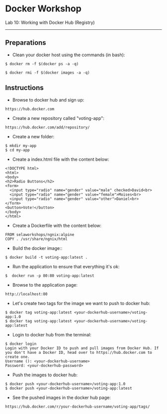 # Docker Workshop
Lab 10: Working with Docker Hub (Registry)

---

## Preparations

 - Clean your docker host using the commands (in bash):

```
$ docker rm -f $(docker ps -a -q)
```
```
$ docker rmi -f $(docker images -a -q)
```



## Instructions

 - Browse to docker hub and sign up:
```
https://hub.docker.com
```

 - Create a new repository called "voting-app":
```
https://hub.docker.com/add/repository/
```

 - Create a new folder:
```
$ mkdir my-app
$ cd my-app
```

 - Create a index.html file with the content below:
```
<!DOCTYPE html>
<html>
<body>
<h2>Radio Buttons</h2>
<form>
  <input type="radio" name="gender" value="male" checked>David<br>
  <input type="radio" name="gender" value="female">Moises<br>
  <input type="radio" name="gender" value="other">Daniel<br>  
</form> 
<button>Vote!</button> 
</body>
</html>
```

 - Create a Dockerfile with the content below:
```
FROM selaworkshops/ngnix:alpine
COPY . /usr/share/ngnix/html
```

 - Build the docker image::
```
$ docker build -t voting-app:latest .
```

 - Run the application to ensure that everything it's ok:
```
$  docker run -p 80:80 voting-app:latest
```

 - Browse to the application page:
```
http://localhost:80
```

 - Let's create two tags for the image we want to push to docker hub:
```
$ docker tag voting-app:latest <your-dockerhub-username>/voting-app:1.0
$ docker tag voting-app:latest <your-dockerhub-username>/voting-app:latest
```

 - Login to docker hub from the terminal:
```
$ docker login
Login with your Docker ID to push and pull images from Docker Hub. If you don't have a Docker ID, head over to https://hub.docker.com to create one.
Username (): <your-dockerhub-username>
Password: <your-dockerhub-password>
```

 - Push the images to docker hub:
```
$ docker push <your-dockerhub-username>/voting-app:1.0
$ docker push <your-dockerhub-username>/voting-app:latest
```

 - See the pushed images in the docker hub page:
```
https://hub.docker.com/r/your-dockerhub-username/voting-app/tags/
```